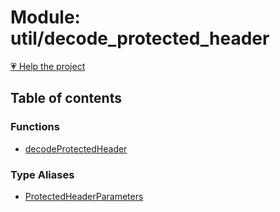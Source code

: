 # Module: util/decode\_protected\_header

[💗 Help the project](https://github.com/sponsors/panva)

## Table of contents

### Functions

- [decodeProtectedHeader](../functions/util_decode_protected_header.decodeProtectedHeader.md)

### Type Aliases

- [ProtectedHeaderParameters](../types/util_decode_protected_header.ProtectedHeaderParameters.md)
